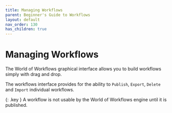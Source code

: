 ```yaml
---
title: Managing Workflows
parent: Beginner's Guide to Workflows
layout: default
nav_order: 130
has_children: true
---
```


# Managing Workflows

The World of Workflows graphical interface allows you to build workflows simply with drag and drop.

The workflows interface provides for the ability to `Publish`, `Export`, `Delete` and `Import` individual workflows.

{: .key }
A workflow is not usable by the World of Workflows engine until it is published.  
